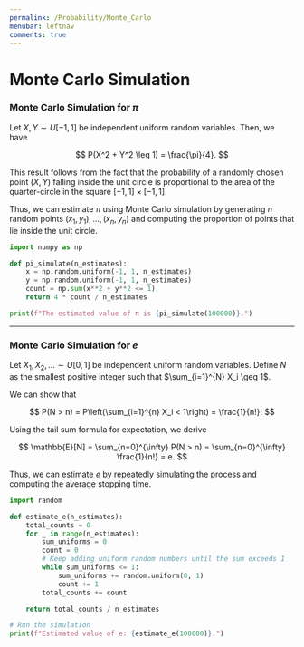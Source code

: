 ```yaml
---
permalink: /Probability/Monte_Carlo
menubar: leftnav
comments: true
---
```

# Monte Carlo Simulation

### Monte Carlo Simulation for $\pi$

Let $X, Y \sim U[-1,1]$ be independent uniform random variables. Then, we have  

$$
P(X^2 + Y^2 \leq 1) = \frac{\pi}{4}.
$$  

This result follows from the fact that the probability of a randomly chosen point $(X, Y)$ falling inside the unit circle is proportional to the area of the quarter-circle in the square $[-1,1] \times [-1,1]$.  

Thus, we can estimate $\pi$ using Monte Carlo simulation by generating $n$ random points $(x_1, y_1), \dots, (x_n, y_n)$ and computing the proportion of points that lie inside the unit circle.

```python
import numpy as np

def pi_simulate(n_estimates):
    x = np.random.uniform(-1, 1, n_estimates)
    y = np.random.uniform(-1, 1, n_estimates)
    count = np.sum(x**2 + y**2 <= 1)
    return 4 * count / n_estimates

print(f"The estimated value of π is {pi_simulate(100000)}.")
```
---
### Monte Carlo Simulation for $e$

Let $X_1, X_2, \dots \sim U[0,1]$ be independent uniform random variables. 
Define $N$ as the smallest positive integer such that $\sum_{i=1}^{N} X_i \geq 1$.

We can show that  

$$
P(N > n) = P\left(\sum_{i=1}^{n} X_i < 1\right) = \frac{1}{n!}.
$$  

Using the tail sum formula for expectation, we derive  

$$
\mathbb{E}[N] = \sum_{n=0}^{\infty} P(N > n) = \sum_{n=0}^{\infty} \frac{1}{n!} = e.
$$  

Thus, we can estimate $e$ by repeatedly simulating the process and computing the average stopping time.

```python
import random

def estimate_e(n_estimates):
    total_counts = 0
    for _ in range(n_estimates):
        sum_uniforms = 0
        count = 0
        # Keep adding uniform random numbers until the sum exceeds 1
        while sum_uniforms <= 1:
            sum_uniforms += random.uniform(0, 1)
            count += 1
        total_counts += count

    return total_counts / n_estimates

# Run the simulation
print(f"Estimated value of e: {estimate_e(100000)}.")
```
